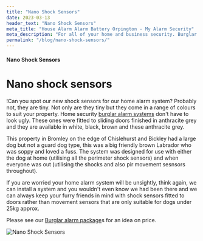 ```yaml
---
title: "Nano Shock Sensors"
date: 2023-03-13
header_text: "Nano Shock Sensors"
meta_title: "House Alarm Alarm Battery Orpington - My Alarm Security"
meta_description: "For all of your home and business security. Burglar Alarm Servicing, Burglar Alarm Installation, Alarm Battery and CCTV in Orpington. Call 020 8302 4065"
permalink: "/blog/nano-shock-sensors/"
---
```


#### Nano Shock Sensors

# Nano shock sensors

!Can you spot our new shock sensors for our home alarm system? Probably not, they are tiny. Not only are they tiny but they come in a range of colours to suit your property. Home security [burglar alarm systems](/categories/burglar-alarms/) don\'t have to look ugly. These ones were fitted to sliding doors finished in anthracite grey and they are available in white, black, brown and these anthracite grey.

This property in Bromley on the edge of Chislehurst and Bickley had a large dog but not a guard dog type, this was a big friendly brown Labrador who was soppy and loved a fuss. The system was designed for use with either the dog at home (utilising all the perimeter shock sensors) and when everyone was out (utilising the shocks and also pir movement sesnsors throughout).

If you are worried your home alarm system will be unsightly, think again, we can install a system and you wouldn\'t even know we had been there and we can always keep your furry friends in mind with shock sensors fitted to doors rather than movement sensors that are only suitable for dogs under 25kg approx.

Please see our [Burglar alarm package](/categories/burglar-alarms/)s for an idea on price.

![Nano Shock Sensors](https://res.cloudinary.com/kbs/image/upload/ipzxmseakzl8d4o1ll27.jpg)